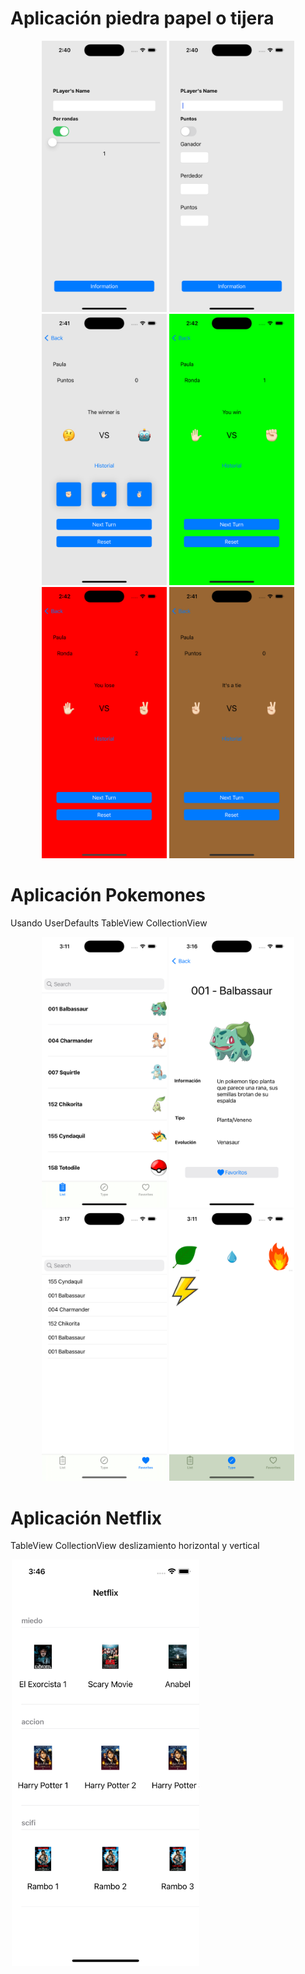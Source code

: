 # Aplicación piedra papel o tijera 

<div align="center">
  <img src="Imagenes/PiedraPapelOTijera/PorRondas.png" alt="Ventana emergente 1 - Error de autenticación" width="200"/>
  <img src="Imagenes/PiedraPapelOTijera/PorPuntos.png" alt="Ventana emergente 1 - Error de autenticación" width="200"/>
  <img src="Imagenes/PiedraPapelOTijera/PrimeraVista.png" alt="Ventana emergente 1 - Error de autenticación" width="200"/>
  <img src="Imagenes/PiedraPapelOTijera/Ganador.png" alt="Ventana emergente 1 - Error de autenticación" width="200"/>
  <img src="Imagenes/PiedraPapelOTijera/Perdedor.png" alt="Ventana emergente 1 - Error de autenticación" width="200"/>
  <img src="Imagenes/PiedraPapelOTijera/Empate.png" alt="Ventana emergente 1 - Error de autenticación" width="200"/>
</div>

# Aplicación Pokemones 
<p>Usando UserDefaults TableView CollectionView</p>

<div align="center">
  <img src="Imagenes/Pokedex/Lista.png" alt="Ventana emergente 1 - Error de autenticación" width="200"/>
  <img src="Imagenes/Pokedex/Pokemon.png" alt="Ventana emergente 1 - Error de autenticación" width="200"/>
  <img src="Imagenes/Pokedex/Favoritos.png" alt="Ventana emergente 1 - Error de autenticación" width="200"/>
  <img src="Imagenes/Pokedex/Elementos.png" alt="Ventana emergente 1 - Error de autenticación" width="200"/>
</div>

# Aplicación Netflix
<p>TableView CollectionView deslizamiento horizontal y vertical</p>
<div align="center">
  <img src="Imagenes/Netflix/imagen1.png" alt="Ventana emergente 1 - Error de autenticación" width="300" style="margin-right: 200px;"/>
</div>

